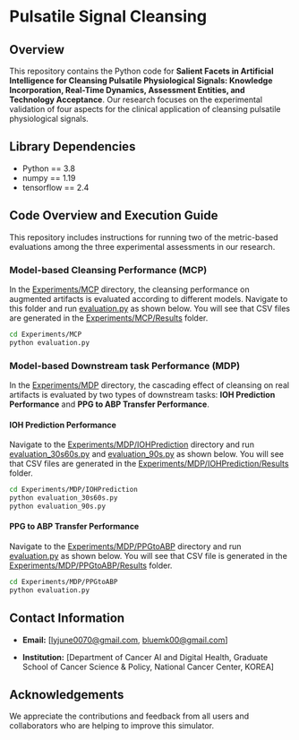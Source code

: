 # Pulsatile Signal Cleansing


## Overview

This repository contains the Python code for **Salient Facets in Artificial Intelligence for Cleansing Pulsatile Physiological Signals: Knowledge Incorporation, Real-Time Dynamics, Assessment Entities, and Technology Acceptance**. Our research focuses on the experimental validation of four aspects for the clinical application of cleansing pulsatile physiological signals.


## Library Dependencies

- Python == 3.8
- numpy == 1.19
- tensorflow == 2.4


## Code Overview and Execution Guide

This repository includes instructions for running two of the metric-based evaluations among the three experimental assessments in our research.


### Model-based Cleansing Performance (MCP)

In the [Experiments/MCP](https://github.com/bluemk00/PulsatileSignalCleansing/tree/main/Experiments/MCP) directory, the cleansing performance on augmented artifacts is evaluated according to different models. Navigate to this folder and run [evaluation.py](https://github.com/bluemk00/PulsatileSignalCleansing/tree/main/Experiments/MCP/evaluation.py) as shown below. You will see that CSV files are generated in the [Experiments/MCP/Results](https://github.com/bluemk00/PulsatileSignalCleansing/tree/main/Experiments/MCP/Results) folder.

```bash
cd Experiments/MCP
python evaluation.py
```


### Model-based Downstream task Performance (MDP)

In the [Experiments/MDP](https://github.com/bluemk00/PulsatileSignalCleansing/tree/main/Experiments/MDP) directory, the cascading effect of cleansing on real artifacts is evaluated by two types of downstream tasks: **IOH Prediction Performance** and **PPG to ABP Transfer Performance**.


#### IOH Prediction Performance

Navigate to the [Experiments/MDP/IOHPrediction](https://github.com/bluemk00/PulsatileSignalCleansing/tree/main/Experiments/MDP/IOHPrediction) directory and run [evaluation_30s60s.py](https://github.com/bluemk00/PulsatileSignalCleansing/tree/main/Experiments/MDP/IOHPrediction/evaluation_30s60s.py) and [evaluation_90s.py](https://github.com/bluemk00/PulsatileSignalCleansing/tree/main/Experiments/MDP/IOHPrediction/evaluation_90s.py) as shown below. You will see that CSV files are generated in the [Experiments/MDP/IOHPrediction/Results](https://github.com/bluemk00/PulsatileSignalCleansing/tree/main/Experiments/MDP/IOHPrediction/Results) folder.

```bash
cd Experiments/MDP/IOHPrediction
python evaluation_30s60s.py
python evaluation_90s.py
```


#### PPG to ABP Transfer Performance

Navigate to the [Experiments/MDP/PPGtoABP](https://github.com/bluemk00/PulsatileSignalCleansing/tree/main/Experiments/MDP/PPGtoABP) directory and run [evaluation.py](https://github.com/bluemk00/PulsatileSignalCleansing/tree/main/Experiments/MDP/PPGtoABP/evaluation.py) as shown below. You will see that CSV file is generated in the [Experiments/MDP/PPGtoABP/Results](https://github.com/bluemk00/PulsatileSignalCleansing/tree/main/Experiments/MDP/PPGtoABP/Results) folder.

```bash
cd Experiments/MDP/PPGtoABP
python evaluation.py
``` 



## Contact Information


- **Email:** [lyjune0070@gmail.com, bluemk00@gmail.com]

- **Institution:** [Department of Cancer AI and Digital Health, Graduate School of Cancer Science & Policy, National Cancer Center, KOREA]



## Acknowledgements

We appreciate the contributions and feedback from all users and collaborators who are helping to improve this simulator.
